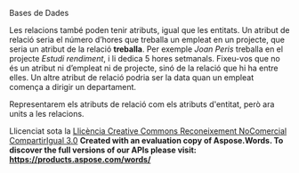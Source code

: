 Bases de Dades


Les relacions també poden tenir atributs, igual que les entitats. Un atribut de relació seria el número d’hores que treballa un empleat en un projecte, que seria un atribut de la relació **treballa**. Per exemple *Joan Peris* treballa en el projecte *Estudi rendiment*, i li dedica 5 hores setmanals. Fixeu-vos que no és un atribut ni d’empleat ni de projecte, sinó de la relació que hi ha entre elles. Un altre atribut de relació podria ser la data quan un empleat comença a dirigir un departament. 

Representarem els atributs de relació com els atributs d'entitat, però ara units a les relacions. 



Llicenciat sota la [Llicència Creative Commons Reconeixement NoComercial CompartirIgual 3.0](http://creativecommons.org/licenses/by-nc-sa/3.0/)
**Created with an evaluation copy of Aspose.Words. To discover the full versions of our APIs please visit: https://products.aspose.com/words/**
